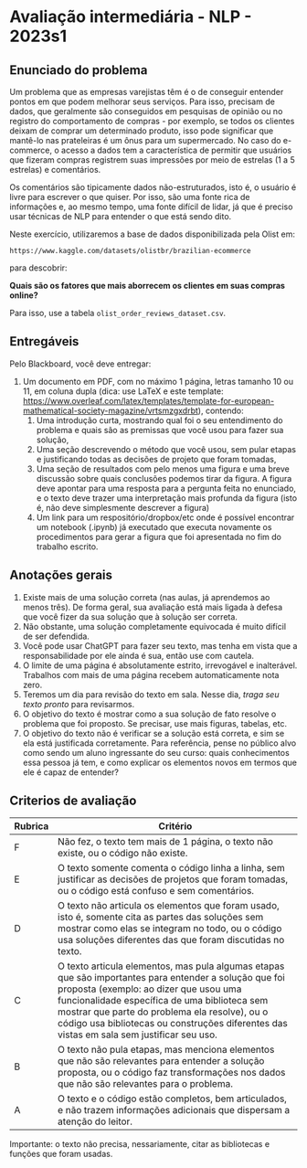# Avaliação intermediária - NLP - 2023s1

## Enunciado do problema

Um problema que as empresas varejistas têm é o de conseguir entender pontos em que podem melhorar seus serviços. Para isso, precisam de dados, que geralmente são conseguidos em pesquisas de opinião ou no registro do comportamento de compras - por exemplo, se todos os clientes deixam de comprar um determinado produto, isso pode significar que mantê-lo nas prateleiras é um ônus para um supermercado. No caso do e-commerce, o acesso a dados tem a característica de permitir que usuários que fizeram compras registrem suas impressões por meio de estrelas (1 a 5 estrelas) e comentários.

Os comentários são tipicamente dados não-estruturados, isto é, o usuário é livre para escrever o que quiser. Por isso, são uma fonte rica de informações e, ao mesmo tempo, uma fonte difícil de lidar, já que é preciso usar técnicas de NLP para entender o que está sendo dito.

Neste exercício, utilizaremos a base de dados disponibilizada pela Olist em:

    https://www.kaggle.com/datasets/olistbr/brazilian-ecommerce

para descobrir:

**Quais são os fatores que mais aborrecem os clientes em suas compras online?**

Para isso, use a tabela `olist_order_reviews_dataset.csv`.

## Entregáveis

Pelo Blackboard, você deve entregar:

1. Um documento em PDF, com no máximo 1 página, letras tamanho 10 ou 11, em coluna dupla (dica: use LaTeX e este template: https://www.overleaf.com/latex/templates/template-for-european-mathematical-society-magazine/vrtsmzgxdrbt), contendo:
   1. Uma introdução curta, mostrando qual foi o seu entendimento do problema e quais são as premissas que você usou para fazer sua solução,
   1. Uma seção descrevendo o método que você usou, sem pular etapas e justificando todas as decisões de projeto que foram tomadas,
   1. Uma seção de resultados com pelo menos uma figura e uma breve discussão sobre quais conclusões podemos tirar da figura. A figura deve apontar para uma resposta para a pergunta feita no enunciado, e o texto deve trazer uma interpretação mais profunda da figura (isto é, não deve simplesmente descrever a figura)
   1. Um link para um respositório/dropbox/etc onde é possível encontrar um notebook (.ipynb) já executado que executa novamente os procedimentos para gerar a figura que foi apresentada no fim do trabalho escrito.

## Anotações gerais

1. Existe mais de uma solução correta (nas aulas, já aprendemos ao menos três). De forma geral, sua avaliação está mais ligada à defesa que você fizer da sua solução que à solução ser correta.
1. Não obstante, uma solução completamente equivocada é muito difícil de ser defendida.
1. Você pode usar ChatGPT para fazer seu texto, mas tenha em vista que a responsabilidade por ele ainda é sua, então use com cautela.
1. O limite de uma página é absolutamente estrito, irrevogável e inalterável. Trabalhos com mais de uma página recebem automaticamente nota zero.
1. Teremos um dia para revisão do texto em sala. Nesse dia, _traga seu texto pronto_ para revisarmos.
1. O objetivo do texto é mostrar como a sua solução de fato resolve o problema que foi proposto. Se precisar, use mais figuras, tabelas, etc.
1. O objetivo do texto não é verificar se a solução está correta, e sim se ela está justificada corretamente. Para referência, pense no público alvo como sendo um aluno ingressante do seu curso: quais conhecimentos essa pessoa já tem, e como explicar os elementos novos em termos que ele é capaz de entender?

## Criterios de avaliação

| Rubrica | Critério                                                                                                                                                                                                                                                                                                                                      |
| ------- | --------------------------------------------------------------------------------------------------------------------------------------------------------------------------------------------------------------------------------------------------------------------------------------------------------------------------------------------- |
| F       | Não fez, o texto tem mais de 1 página, o texto não existe, ou o código não existe.                                                                                                                                                                                                                                                            |
| E       | O texto somente comenta o código linha a linha, sem justificar as decisões de projetos que foram tomadas, ou o código está confuso e sem comentários.                                                                                                                                                                                         |
| D       | O texto não articula os elementos que foram usado, isto é, somente cita as partes das soluções sem mostrar como elas se integram no todo, ou o código usa soluções diferentes das que foram discutidas no texto.                                                                                                                              |
| C       | O texto articula elementos, mas pula algumas etapas que são importantes para entender a solução que foi proposta (exemplo: ao dizer que usou uma funcionalidade específica de uma biblioteca sem mostrar que parte do problema ela resolve), ou o código usa bibliotecas ou construções diferentes das vistas em sala sem justificar seu uso. |
| B       | O texto não pula etapas, mas menciona elementos que não são relevantes para entender a solução proposta, ou o código faz transformações nos dados que não são relevantes para o problema.                                                                                                                                                     |
| A       | O texto e o código estão completos, bem articulados, e não trazem informações adicionais que dispersam a atenção do leitor.                                                                                                                                                                                                                   |

Importante: o texto não precisa, nessariamente, citar as bibliotecas e funções que foram usadas.
